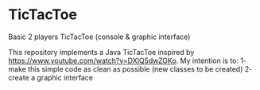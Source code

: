# TicTacToe
Basic 2 players TicTacToe (console &amp; graphic interface)

This repository implements a Java TicTacToe inspired by https://www.youtube.com/watch?v=DXIQ5dwZGKo.
My intention is to:
1- make this simple code as clean as possible (new classes to be created)
2- create a graphic interface
